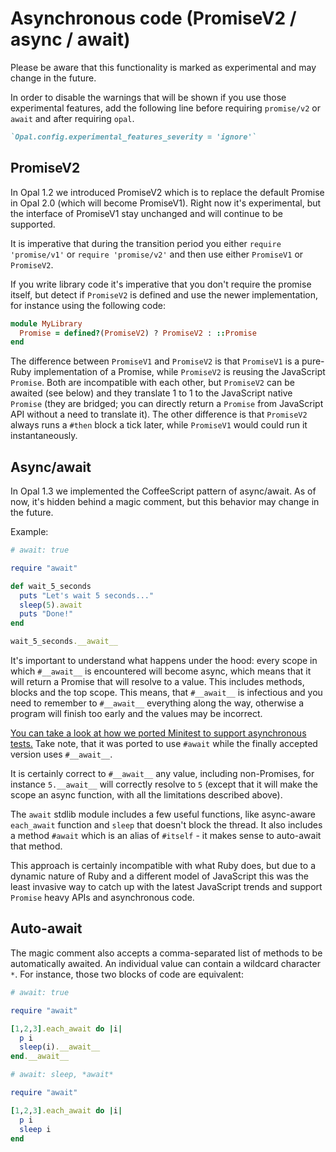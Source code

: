 # Asynchronous code (PromiseV2 / async / await)

Please be aware that this functionality is marked as experimental and may change
in the future.

In order to disable the warnings that will be shown if you use those experimental
features, add the following line before requiring `promise/v2` or `await` and after
requiring `opal`.

```ruby
`Opal.config.experimental_features_severity = 'ignore'`
```

## PromiseV2

In Opal 1.2 we introduced PromiseV2 which is to replace the default Promise in Opal 2.0
(which will become PromiseV1). Right now it's experimental, but the interface of PromiseV1
stay unchanged and will continue to be supported.

It is imperative that during the transition period you either `require 'promise/v1'` or
`require 'promise/v2'` and then use either `PromiseV1` or `PromiseV2`.

If you write library code it's imperative that you don't require the promise itself, but
detect if `PromiseV2` is defined and use the newer implementation, for instance using the
following code:

```ruby
module MyLibrary
  Promise = defined?(PromiseV2) ? PromiseV2 : ::Promise
end
```

The difference between `PromiseV1` and `PromiseV2` is that `PromiseV1` is a pure-Ruby
implementation of a Promise, while `PromiseV2` is reusing the JavaScript `Promise`. Both are
incompatible with each other, but `PromiseV2` can be awaited (see below) and they translate
1 to 1 to the JavaScript native `Promise` (they are bridged; you can directly return a
`Promise` from JavaScript API without a need to translate it). The other difference is that
`PromiseV2` always runs a `#then` block a tick later, while `PromiseV1` would could run it
instantaneously.

## Async/await

In Opal 1.3 we implemented the CoffeeScript pattern of async/await. As of now, it's hidden
behind a magic comment, but this behavior may change in the future.

Example:

```ruby
# await: true

require "await"

def wait_5_seconds
  puts "Let's wait 5 seconds..."
  sleep(5).await
  puts "Done!"
end

wait_5_seconds.__await__
```

It's important to understand what happens under the hood: every scope in which `#__await__` is
encountered will become async, which means that it will return a Promise that will resolve
to a value. This includes methods, blocks and the top scope. This means, that `#__await__` is
infectious and you need to remember to `#__await__` everything along the way, otherwise
a program will finish too early and the values may be incorrect.

[You can take a look at how we ported Minitest to support asynchronous tests.](https://github.com/opal/opal/pull/2221/commits/8383c7b45a94fe4628778f429508b9c08c8948b0) Take note, that
it was ported to use `#await` while the finally accepted version uses `#__await__`.

It is certainly correct to `#__await__` any value, including non-Promises, for instance
`5.__await__` will correctly resolve to `5` (except that it will make the scope an async
function, with all the limitations described above).

The `await` stdlib module includes a few useful functions, like async-aware `each_await`
function and `sleep` that doesn't block the thread. It also includes a method `#await`
which is an alias of `#itself` - it makes sense to auto-await that method.

This approach is certainly incompatible with what Ruby does, but due to a dynamic nature
of Ruby and a different model of JavaScript this was the least invasive way to catch up
with the latest JavaScript trends and support `Promise` heavy APIs and asynchronous code.

## Auto-await

The magic comment also accepts a comma-separated list of methods to be automatically
awaited. An individual value can contain a wildcard character `*`. For instance,
those two blocks of code are equivalent:

```ruby
# await: true

require "await"

[1,2,3].each_await do |i|
  p i
  sleep(i).__await__
end.__await__
```

```ruby
# await: sleep, *await*

require "await"

[1,2,3].each_await do |i|
  p i
  sleep i
end
```